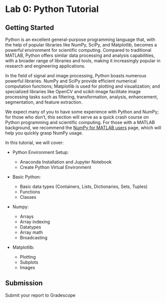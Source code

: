 # Lab 0: Python Tutorial

## Getting Started
Python is an excellent general-purpose programming language that, with the help of popular libraries like NumPy, SciPy, and Matplotlib, becomes a powerful environment for scientific computing. Compared to traditional MATLAB, Python offers similar data processing and analysis capabilities, with a broader range of libraries and tools, making it increasingly popular in research and engineering applications.

In the field of signal and image processing, Python boasts numerous powerful libraries. NumPy and SciPy provide efficient numerical computation functions; Matplotlib is used for plotting and visualization; and specialized libraries like OpenCV and scikit-image facilitate image processing tasks such as filtering, transformation, analysis, enhancement, segmentation, and feature extraction.

We expect many of you to have some experience with Python and NumPy; for those who don’t, this section will serve as a quick crash course on Python programming and scientific computing. For those with a MATLAB background, we recommend the [NumPy for MATLAB users](https://numpy.org/doc/stable/user/numpy-for-matlab-users.html) page, which will help you quickly grasp NumPy usage.

In this tutorial, we will cover:

- Python Environment Setup:
  - Anaconda Installation and Jupyter Notebook
  - Create Python Virtual Environment

- Basic Python:
  - Basic data types (Containers, Lists, Dictionaries, Sets, Tuples)
  - Functions
  - Classes

- Numpy:
  - Arrays
  - Array indexing
  - Datatypes
  - Array math
  - Broadcasting

- Matplotlib:
  - Plotting
  - Subplots
  - Images

## Submission
Submit your report to Gradescope


